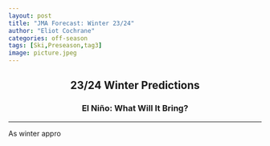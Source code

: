 ```yaml
---
layout: post
title: "JMA Forecast: Winter 23/24"
author: "Eliot Cochrane"
categories: off-season
tags: [Ski,Preseason,tag3]
image: picture.jpeg
---
```


## <center>23/24 Winter Predictions</center>
### <center>El Niño: What Will It Bring?</center>

***

As winter appro